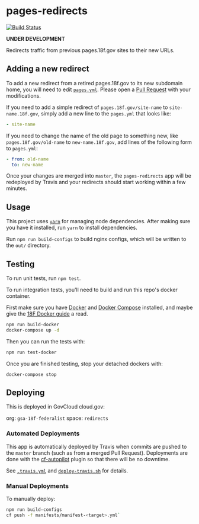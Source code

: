 # pages-redirects

[![Build Status](https://travis-ci.org/18F/pages-redirects.svg?branch=master)](https://travis-ci.org/18F/pages-redirects)

**UNDER DEVELOPMENT**

Redirects traffic from previous pages.18f.gov sites to their new URLs.

## Adding a new redirect

To add a new redirect from a retired pages.18f.gov to its new subdomain home,
you will need to edit [`pages.yml`](/pages.yml). Please open a [Pull Request](https://github.com/18F/pages-redirects/pull/new/master)
with your modifications.

If you need to add a simple redirect of `pages.18f.gov/site-name` to `site-name.18f.gov`,
simply add a new line to the `pages.yml` that looks like:

```yml
- site-name
```

If you need to change the name of the old page to something new, like `pages.18f.gov/old-name` to `new-name.18f.gov`,
add lines of the following form to `pages.yml`:


```yml
- from: old-name
  to: new-name
```

Once your changes are merged into `master`, the `pages-redirects` app will be redeployed
by Travis and your redirects should start working within a few minutes.

## Usage

This project uses [`yarn`](https://yarnpkg.com/) for managing node dependencies.
After making sure you have it installed, run `yarn` to install dependencies.

Run `npm run build-configs` to build nginx configs, which will be written to the `out/` directory.

## Testing

To run unit tests, run `npm test`.

To run integration tests, you'll need to build and run this repo's docker container.

First make sure you have [Docker][] and [Docker Compose][] installed, and maybe
give the [18F Docker guide][] a read.

```sh
npm run build-docker
docker-compose up -d
```

Then you can run the tests with:

```sh
npm run test-docker
```

Once you are finished testing, stop your detached dockers with:

```
docker-compose stop
```

## Deploying

This is deployed in GovCloud cloud.gov:

org: `gsa-18f-federalist`
space: `redirects`

### Automated Deployments

This app is automatically deployed by Travis when commits are pushed to the
`master` branch (such as from a merged Pull Request). Deployments are done with
the [cf-autopilot][] plugin so that there will be no downtime.

See [`.travis.yml`](/.travis.yml) and [`deploy-travis.sh`](/deploy-travis.sh) for details.

### Manual Deployments

To manually deploy:

```sh
npm run build-configs
cf push -f manifests/manifest-<target>.yml`
```

[18F Docker guide]: https://pages.18f.gov/dev-environment-standardization/virtualization/docker/
[Docker]: https://www.docker.com/
[Docker Compose]: https://docs.docker.com/compose/
[cf-autopilot]: https://github.com/contraband/autopilot
